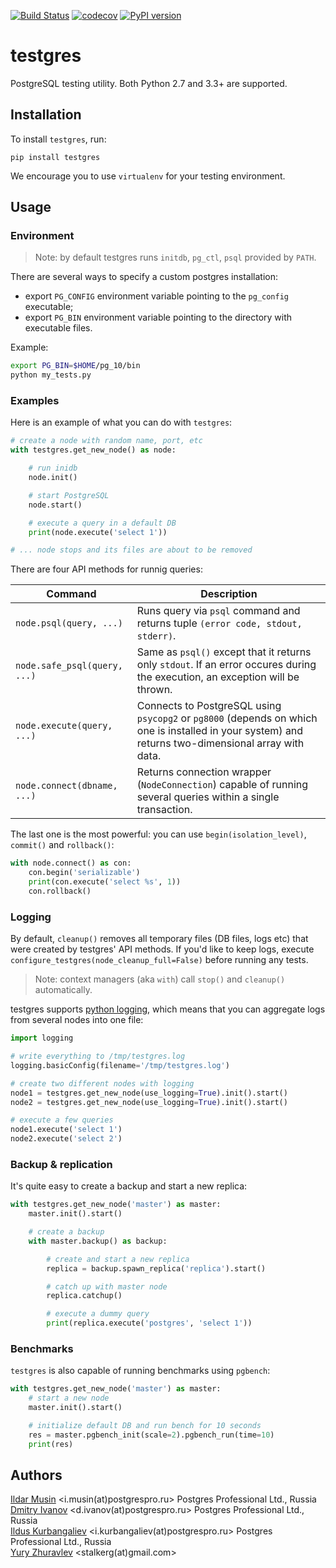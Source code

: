 [![Build Status](https://travis-ci.org/postgrespro/testgres.svg?branch=master)](https://travis-ci.org/postgrespro/testgres)
[![codecov](https://codecov.io/gh/postgrespro/testgres/branch/master/graph/badge.svg)](https://codecov.io/gh/postgrespro/testgres)
[![PyPI version](https://badge.fury.io/py/testgres.svg)](https://badge.fury.io/py/testgres)

# testgres

PostgreSQL testing utility. Both Python 2.7 and 3.3+ are supported.


## Installation

To install `testgres`, run:

```
pip install testgres
```

We encourage you to use `virtualenv` for your testing environment.


## Usage

### Environment

> Note: by default testgres runs `initdb`, `pg_ctl`, `psql` provided by `PATH`.

There are several ways to specify a custom postgres installation:

* export `PG_CONFIG` environment variable pointing to the `pg_config` executable;
* export `PG_BIN` environment variable pointing to the directory with executable files.

Example:

```bash
export PG_BIN=$HOME/pg_10/bin
python my_tests.py
```


### Examples

Here is an example of what you can do with `testgres`:

```python
# create a node with random name, port, etc
with testgres.get_new_node() as node:

    # run inidb
    node.init()

    # start PostgreSQL
    node.start()

    # execute a query in a default DB
    print(node.execute('select 1'))

# ... node stops and its files are about to be removed
```

There are four API methods for runnig queries:

| Command | Description |
|----------------------------------|-----------------------------------------------------------------------------------------------------------------------------------------------------|
| `node.psql(query, ...)` | Runs query via `psql` command and returns tuple `(error code, stdout, stderr)`. |
| `node.safe_psql(query, ...)` | Same as `psql()` except that it returns only `stdout`. If an error occures during the execution, an exception will be thrown. |
| `node.execute(query, ...)` | Connects to PostgreSQL using `psycopg2` or `pg8000` (depends on which one is installed in your system) and returns two-dimensional array with data. |
| `node.connect(dbname, ...)` | Returns connection wrapper (`NodeConnection`) capable of running several queries within a single transaction. |

The last one is the most powerful: you can use `begin(isolation_level)`, `commit()` and `rollback()`:
```python
with node.connect() as con:
    con.begin('serializable')
    print(con.execute('select %s', 1))
    con.rollback()
```


### Logging

By default, `cleanup()` removes all temporary files (DB files, logs etc) that were created by testgres' API methods.
If you'd like to keep logs, execute `configure_testgres(node_cleanup_full=False)` before running any tests.

> Note: context managers (aka `with`) call `stop()` and `cleanup()` automatically.

testgres supports [python logging](https://docs.python.org/3.6/library/logging.html),
which means that you can aggregate logs from several nodes into one file:

```python
import logging

# write everything to /tmp/testgres.log
logging.basicConfig(filename='/tmp/testgres.log')

# create two different nodes with logging
node1 = testgres.get_new_node(use_logging=True).init().start()
node2 = testgres.get_new_node(use_logging=True).init().start()

# execute a few queries
node1.execute('select 1')
node2.execute('select 2')
```


### Backup & replication

It's quite easy to create a backup and start a new replica:

```python
with testgres.get_new_node('master') as master:
    master.init().start()

    # create a backup
    with master.backup() as backup:

        # create and start a new replica
        replica = backup.spawn_replica('replica').start()

        # catch up with master node
        replica.catchup()

        # execute a dummy query
        print(replica.execute('postgres', 'select 1'))
```

### Benchmarks

`testgres` is also capable of running benchmarks using `pgbench`:

```python
with testgres.get_new_node('master') as master:
    # start a new node
    master.init().start()

    # initialize default DB and run bench for 10 seconds
    res = master.pgbench_init(scale=2).pgbench_run(time=10)
    print(res)
```


## Authors

[Ildar Musin](https://github.com/zilder) <i.musin(at)postgrespro.ru> Postgres Professional Ltd., Russia     
[Dmitry Ivanov](https://github.com/funbringer) <d.ivanov(at)postgrespro.ru> Postgres Professional Ltd., Russia   
[Ildus Kurbangaliev](https://github.com/ildus) <i.kurbangaliev(at)postgrespro.ru> Postgres Professional Ltd., Russia     
[Yury Zhuravlev](https://github.com/stalkerg) <stalkerg(at)gmail.com>
